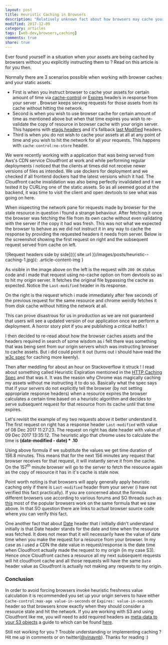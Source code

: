 ```yaml
---
layout: post
title: Heuristic Caching in Browsers
description: "Relatively unknown fact about how browsers may cache your assets without you explicitly instructing them to."
modified: 2017-12-09
category: articles
tags: [web-dev,browsers,caching]
comments: true
share: true
---
```


Ever found yourself in a situation when your assets are being cached by browsers without you explicitly instructing them to ? Read on this article is for you then.

Normally there are 3 scenarios possible when working with browser caches and your static assets.

- First is when you instruct browser to cache your assets for certain amount of time via [cache-control](https://devcenter.heroku.com/articles/increasing-application-performance-with-http-cache-headers#cache-control) or [Expires](https://devcenter.heroku.com/articles/increasing-application-performance-with-http-cache-headers#expires) headers in response from your server . Browser keeps serving requests for those assets from its cache without hitting the network.
- Second is when you wish to use browser cache for certain amount of time as mentioned above but when that time expires you wish to re-validate the copy of resource in browser cache with your origin server. This happens with [etags headers](https://devcenter.heroku.com/articles/increasing-application-performance-with-http-cache-headers#cache-control) and it's fallback [last Modified](https://developer.mozilla.org/en-US/docs/Web/HTTP/Headers/Last-Modified) headers.
- Third is when you do not wish to cache your assets at all at any point of time and you wish to hit the network for all your requests. This happens with <code>cache-control:no-store</code> header.

We were recently working with a application that was being served from Aws's CDN service Cloudfront at work and while performing regular deployments i noticed that the clients at times did not receive newer versions of files as intended. We use dockers for deployment and we checked if all frontend dockers had the latest versions which it had. The Cloudfront cache invalidation was also being perfectly invalidated and it we tested it by CURLing one of the static assets. So as all seemed good at the backend, it was time to visit the client and open devtools to see what was going on here.

When inspecting the network pane for requests made by browser for the stale resource in question i found a strange behaviour. After fetching it once the browser was fetching the file from its own cache without even validating with the server if the copy it had was fresh. This was not what we expected the browser to behave as we did not instruct it in any way to cache the response by providing the requested headers it needs from server. Below is the screenshot showing the first request on right and the subsequent request served from cache on left.

![Request headers side by side]({{ site.url }}/images/posts/heuristic--caching-1.jpg){: .article-content-img }

As visible in the image above on the left is the request with <code>200 OK</code> status code and i made that request using no-cache option on from devtools so as to hit my origin server. It fetches the original file bypassing the cache as expected. Notice the <code>Last-modified</code> header in its response.

On the right is the request which i made immediately after few seconds of the previous request for the same resource and chrome weirdly fetches it from disk cache without hitting the network at all.

This can prove disastrous for us in production as we are not guaranteed that users will see a updated version of our application once we perform a deployment. A horror story plot if you are publishing a critical hotfix !

I then decided to re-read about how the browser caches assets and the headers required in search of some wisdom as i felt there was something that was being sent from our origin servers which was instructing browser to cache assets. But i did could point it out (turns out i should have read the [w3c spec](https://www.w3.org/Protocols/rfc2616/rfc2616-sec13.html) for caching more keenly).

Then after meddling for about an hour on Stackoverflow it struck ! I read about something called Heuristic Expiration mentioned in the [HTTP Caching Spec](https://www.w3.org/Protocols/rfc2616/rfc2616-sec13.html) and that was it. It was the reason why Chrome was magically caching my assets without me instructing it to do so. Basically what the spec says that if your servers do not explicitly tell the browser (by not setting appropriate response headers) when a resource expires the browser calculates a certain time based on a heuristic algorithm and decides to serve subsequent request for that resource from its cache until that time expires.

Let's revisit the example of my two requests above it better understand it. The first request on right has a response header <code>Last-modified</code> with value of 08 Dec 2017 11:27:23. The request on right has date header with value of 09 Dec 2017 13:35:12. The heuristic algo that chrome uses to calculate the time is **(date-modified - date) * .10**

Using above formula if we substitute the values we get time duration of 156.8 minutes. This means that for the next 156 minutes any request that browser receives for that request, it will instantly serve it from the cache. On the 157<sup>th</sup> minute browser will go to the server to fetch the resource again as the copy of resource it has in it's cache is stale now.

Point worth noting is that browsers will apply generally apply heuristic caching only if there is <code>Last-modified</code> header from your server (i have not verified this fact practically). If you are concerned about the formula different browsers use according to various forums and SO threads such as [this](https://stackoverflow.com/questions/14345898/what-heuristics-do-browsers-use-to-cache-resources-not-explicitly-set-to-be-cach) most of the popular browsers work on the same formula that we saw above. In that SO question there are links to actual browser source code where you can verify this fact.

One another fact that about [Date](https://developer.mozilla.org/en-US/docs/Web/HTTP/Headers/Date) header that i initially didn't understand initially is that Date header stands for the date and time when the resource was fetched. It does not mean that it will necessarily have the value of date time when you make the request for a resource from your browser. In my case as i used a CDN the date value in request/response is the date time when Cloudfront actually made the request to my origin (in my case S3). Hence once Cloudfront caches a resource all my next subsequent requests will hit cloudfront cache and all those requests will have the same <code>Date</code> header value as Cloudfront is actually not making any requests to my origin.

### Conclusion

In order to avoid forcing browsers invoke heuristic freshness value calculation it is recommended you set up your origin servers to have either <code>Cache-control:max-age value-in-seconds</code> or <code>Expires: value-in-seconds</code> header so that browsers know exactly when they should consider a resource stale and hit the network. If you are working with S3 and using Cloudfront like me, you will need to add required headers as [meta-data to your S3 objects](http://docs.aws.amazon.com/AmazonS3/latest/dev/UsingMetadata.html#object-metadata) a guide to which can be found [here](http://docs.aws.amazon.com/AmazonS3/latest/user-guide/add-object-metadata.html).

Still not working for you ? Trouble understanding or implementing caching ? Hit me up in comments or on twitter([@vinaynb](https://twitter.com/Dilemmist)). Thanks for reading :)

